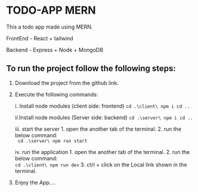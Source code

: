# TODO-APP MERN 

This a todo app made using MERN.

FrontEnd - React + tailwind

Backend - Express + Node + MongoDB


## To run the project follow the following steps: 
1. Download the project from the github link.
   
2. Execute the following commands:

    i. Install node modules (client side: frontend)
       ```
       cd .\client\
       npm i
       cd ..
       ```
       

    ii.Install node modules (Server side: backend)
        ```
       cd .\server\
       npm i
       cd ..
       ```

    iii. start the server
        1. open the another tab of the terminal.
        2. run the below command:  
            ``` 
            cd .\server\
            npm run start
            ```
    
    iv. run the application
        1. open the another tab of the terminal.
        2. run the below command:   
            ```
            cd .\client\
            npm run dev
            ```
        3. ctrl + click on the Local link shown in the terminal.

3. Enjoy the App....

